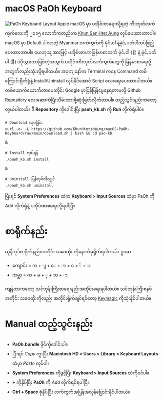 
# macOS PaOh Keyboard
![PaOh Keyboard Layout](https://i.imgur.com/N0P2mnq.jpg)
Apple macOS မှာ ပအိုဝ်းစာရေးလို့ရတဲ့ ကီးဘုတ်လက်ကွက်လေးကို ၂၀၁၅ လောက်ကတည်းက [Khun San Htet Aung](https://www.facebook.com/khunsan.htetaung) လုပ်ပေးထားတာပါ။
macOS မှာ Default ပါလာတဲ့ Myanmar လက်ကွက်ကို မုဲင်ꩻငါ နဲ့မုဲင်ꩻပတ်ငါထပ်ဖြည့်ပေးထားတာပါ။
ယေဘုယျအားဖြင့် ပအိုဝ်းစာဟာမြန်မာစာထက် မုဲင်ꩻငါ (ꩻ) နဲ့ မုဲင်ꩻပတ်ငါ (ႏ) ပဲပိုသွားတာဖြစ်တဲ့အတွက်
ပအိုဝ်းကီးဘုတ်လက်ကွက်တွေကို မြန်မာစာရေးဖို့အတွက်လည်းသုံးလို့ရပါတယ်။
အခုကျနော်က Terminal ကနေ Command တစ်ကြောင်းရိုက်ရုံနဲ့ Install/Uninstall လုပ်နိုင်အောင် Script လေးရေးပေးထားပါတယ်။
တစ်ယောက်ယောက်လာမေးတိုင်း Google မှာပြန်ပြန်မွှေနေရတာမလို့ Github Repository လေးဆောက်ပြီးသိမ်းထားဖို့ဆုံးဖြတ်လိုက်တာပါ။
ထည့်သွင်းနည်းကတော့လွယ်ပါတယ်။
ဒီ **Repository** ကိုဒေါင်းပြီး **paoh_kb.sh** ကို **Run** လိုက်ရုံပါပဲ။

    # Download လုပ်ခြင်း
    curl -o- -L https://github.com/KhunHtetzNaing/macOS-PaOh-Keyboard/raw/main/download.sh | bash && cd pao-kb
&

    # Install လုပ်ရန်
    ./paoh_kb.sh install
&

    # Uninstall ပြန်လုပ်လိုလျှင်
    ./paoh_kb.sh uninstall

ပြီးရင် **System Preferences** ထဲက **Keyboard > Input Sources** ထဲမှာ PaOh ကို Add လိုက်ရုံနဲ့ ပအိုဝ်းစာစရေးလို့ရပါပြီ။

# စာရိုက်နည်း
ယူနီကုဒ်စာရိုက်နည်းအတိုင်း သဝေထိုး ကိုနောက်မှရိုက်ရပါတယ်။
ဥပမာ -

 - ကျောင်း = က + ျ + ေ + ာ + င + ်​ + း
 - ကမ္ဘာ = က + မ + ္ + ဘ + ာ

ကျန်တာကတော့ သင်ဘုန်းကြီးစာရေးနည်းအတိုင်းရေးရပါတယ်။
သင်ဘုန်းကြီးစနစ်အတိုင်း သဝေထိုးကိုလည်း အတိုင်းရိုက်ချင်ရင်တော့ [Keymagic](https://keymagic.net/) ကိုသုံးနိုင်ပါတယ်။

# Manual ထည့်သွင်းနည်း

 - **PaOh.bundle** ဖိုင်ကိုဒေါင်းပါ။
 - ပြီးရင် *Copy* ကူးပြီး **Macintosh HD > Users > Library > Keyboard Layouts** ထဲမှာ *Paste* လုပ်ပါ။
  - **System Preferences** ကိုဖွင့်ပြီး **Keyboard > Input Sources** ထဲကိုဝင်ပါ။ 
  - **+** ကိုနှိပ်ပြီး **PaOh** ကို *Add* လိုက်ရင်ရပါပြီ။
  - **Ctrl + Space** စုံနှိပ်ပြီး လက်ကွက်အပြန်အလှန်ပြောင်းနိုင်ပါတယ်။